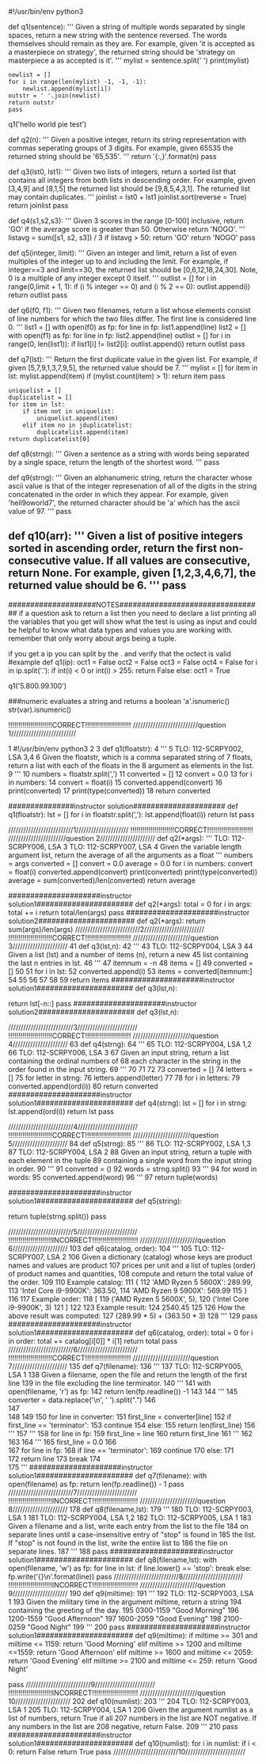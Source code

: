 #!/usr/bin/env python3

def q1(sentence):
    '''
    Given a string of multiple words separated by single spaces,
    return a new string with the sentence reversed. The words
    themselves should remain as they are. For example, given
    'it is accepted as a masterpiece on strategy', the returned
    string should be 'strategy on masterpiece a as accepted is it'.
    '''
    mylist = sentence.split(' ')
    print(mylist)

    newlist = []
    for i in range(len(mylist) -1, -1, -1):
        newlist.append(mylist[i])
    outstr = ' '.join(newlist)
    return outstr
    pass
q1('hello world pie test')

def q2(n):
    '''
    Given a positive integer, return its string representation with
    commas seperating groups of 3 digits. For example, given 65535
    the returned string should be '65,535'.
    '''
    return '{:,}'.format(n)
    pass

def q3(lst0, lst1):
    '''
    Given two lists of integers, return a sorted list that contains
    all integers from both lists in descending order. For example,
    given [3,4,9] and [8,1,5] the returned list should be [9,8,5,4,3,1].
    The returned list may contain duplicates.
    '''
    joinlist = lst0 + lst1
    joinlist.sort(reverse = True)
    return joinlist
    pass

def q4(s1,s2,s3):
    '''
    Given 3 scores in the range [0-100] inclusive, return 'GO' if
    the average score is greater than 50. Otherwise return 'NOGO'.
    '''
    listavg = sum([s1, s2, s3]) / 3
    if listavg > 50:
        return 'GO'
    return 'NOGO'
    pass

def q5(integer, limit):
    '''
    Given an integer and limit, return a list of even multiples of the
    integer up to and including the limit. For example, if integer==3 and
    limit==30, the returned list should be [0,6,12,18,24,30]. Note, 0 is
    a multiple of any integer except 0 itself.
    '''
    outlist = []
    for i in range(0,limit + 1, 1):
        if (i % integer == 0) and (i % 2 == 0):
            outlist.append(i)
    return outlist
    pass

def q6(f0, f1):
    '''
    Given two filenames, return a list whose elements consist of line numbers
    for which the two files differ. The first line is considered line 0.
    '''
    list1 = []
    with open(f0) as fp:
        for line in fp:
            list1.append(line)
    list2 = []
    with open(f1) as fp:
        for line in fp:
            list2.append(line)
    outlist = []
    for i in range(0, len(list1)):
        if list1[i] != list2[i]:
            outlist.append(i)
    return outlist
    pass

def q7(lst):
    '''
    Return the first duplicate value in the given list.
    For example, if given [5,7,9,1,3,7,9,5], the returned value should
    be 7.
    '''
    mylist = []
    for item in lst:
        mylist.append(item)
        if (mylist.count(item) > 1):
            return item
    pass

    uniquelist = []
    duplicatelist = []
    for item in lst:
        if item not in uniquelist:
            uniquelist.append(item)
        elif item no in jduplicatelist:
            duplicatelist.append(item)
    return duplicatelist[0]


def q8(strng):
    '''
    Given a sentence as a string with words being separated by a single space,
    return the length of the shortest word.
    '''
    pass

def q9(strng):
    '''
    Given an alphanumeric string, return the character whose ascii value
    is that of the integer represenation of all of the digits in the string
    concatenated in the order in which they appear. For example, given
    'hell9oworld7', the returned character should be 'a' which has
    the ascii value of 97.
    '''
    pass

def q10(arr):
    '''
    Given a list of positive integers sorted in ascending order, return
    the first non-consecutive value. If all values are consecutive, return
    None. For example, given [1,2,3,4,6,7], the returned value should be 6. 
    '''
    pass
-----------------------------------------------------------------------------------------------------------------------------------

####################NOTES#################################
if a question ask to return a list then you need to declare a list
printing all the variables that you get will show what the test is using as input 
and could be helpful to know what data types and values you are working with.
remember that only worry about args being a tuple.

if you get a ip you can split by the . and verify that the octect is valid
#example
def q1(ip):
  oct1 = False
  oct2 = False
  oct3 = False
  oct4 = False
  for i in ip.split('.'):
    if int(i) < 0 or int(i) > 255:
      return False
    else:
      oct1 = True



q1('5.800.99.100')





###numeric
evaluates a string and returns a boolean
'a'.isnumeric()
str(var).isnumeric()










!!!!!!!!!!!!!!!!!!!!!!CORRECT!!!!!!!!!!!!!!!!!!!!!!!
//////////////////////////question 1//////////////////////////

1 #!/usr/bin/env python3
  2 
  3 def q1(floatstr):
  4     '''
  5     TLO: 112-SCRPY002, LSA 3,4
  6     Given the floatstr, which is a comma separated string of
  7     floats, return a list with each of the floats in the 
  8     argument as elements in the list.
  9     '''
 10     numbers = floatstr.split(',')
 11     converted = []
 12     convert = 0.0
 13     for i in numbers:
 14         convert = float(i)
 15         converted.append(convert)
 16     print(converted)
 17     print(type(converted))
 18     return converted

###############instructor solution#####################
def q1(floatstr):
  lst = []
  for i in floatstr.split(','):
    lst.append(float(i))
  return lst
  pass

//////////////////////////1/////////////////////
!!!!!!!!!!!!!!!!!!!!!!CORRECT!!!!!!!!!!!!!!!!!!!!!!!
///////////////////////question 2//////////////////////
  def q2(*args):
      '''
      TLO: 112-SCRPY006, LSA 3
      TLO: 112-SCRPY007, LSA 4
      Given the variable length argument list, return the average
      of all the arguments as a float
      '''
      numbers = args
      converted = []
      convert = 0.0
      average = 0.0
      for i in numbers:
          convert = float(i)
          converted.append(convert)
      print(converted)
      print(type(converted))
      average = sum(converted)/len(converted)
      return average


#####################instructor solution1######################
def q2(*args):
  total = 0
  for i in args:
    total += i
  return total/len(args)
  pass
#####################instructor solution2######################
def q2(*args):
  return sum(args)/len(args)
//////////////////////////2////////////////////////
!!!!!!!!!!!!!!!!!!!!!!CORRECT!!!!!!!!!!!!!!!!!!!!!!!
///////////////////////question 3//////////////////////
41 def q3(lst,n):
 42     '''
 43     TLO: 112-SCRPY004, LSA 3
 44     Given a list (lst) and a number of items (n), return a new 
 45     list containing the last n entries in lst.
 46     '''
 47     itemnum = -n
 48     items = []
 49     converted = []
 50 
 51     for i in lst:
 52         converted.append(i)
 53     items = converted[itemnum:]
 54 
 55 
 56 
 57 
 58 
 59     return items
#####################instructor solution1######################
def q3(lst,n):

  return lst[-n::]
  pass
#####################instructor solution2######################
def q3(lst,n):


//////////////////////////3////////////////////////
!!!!!!!!!!!!!!!!!!!!!!CORRECT!!!!!!!!!!!!!!!!!!!!!!!
///////////////////////question 4//////////////////////
63 def q4(strng):
 64     '''
 65     TLO: 112-SCRPY004, LSA 1,2
 66     TLO: 112-SCRPY006, LSA 3
 67     Given an input string, return a list containing the ordinal numbers of 
 68     each character in the string in the order found in the input string.
 69     '''
 70 
 71 
 72 
 73     converted = []
 74     letters = []
 75     for letter in strng:
 76         letters.append(letter)
 77 
 78     for i in letters:
 79         converted.append(ord(i))
 80     return converted
#####################instructor solution1######################
def q4(strng):
  lst = []
  for i in strng:
    lst.append(ord(i))
  return lst
  pass


//////////////////////////4////////////////////////
!!!!!!!!!!!!!!!!!!!!!!CORRECT!!!!!!!!!!!!!!!!!!!!!!!
///////////////////////question 5//////////////////////
84 def q5(strng):
 85     '''
 86     TLO: 112-SCRPY002, LSA 1,3
 87     TLO: 112-SCRPY004, LSA 2
 88     Given an input string, return a tuple with each element in the tuple
 89     containing a single word from the input string in order.
 90     '''
 91     converted = ()
 92     words = strng.split()
 93     '''
 94     for word in words:
 95         converted.append(word)
 96     '''
 97     return tuple(words)


#####################instructor solution1######################
def q5(string):

return tuple(strng.split())
pass

//////////////////////////5////////////////////////
!!!!!!!!!!!!!!!!!!!!!!INCORRECT!!!!!!!!!!!!!!!!!!!!!!!
///////////////////////question 6//////////////////////
103 def q6(catalog, order):
104     '''
105     TLO: 112-SCRPY007, LSA 2
106     Given a dictionary (catalog) whose keys are product names and values are product
107     prices per unit and a list of tuples (order) of product names and quantities,
108     compute and return the total value of the order.
109 
110     Example catalog:
111     {
112         'AMD Ryzen 5 5600X': 289.99,
113         'Intel Core i9-9900K': 363.50,
114         'AMD Ryzen 9 5900X': 569.99
115     }
116 
117     Example order:
118     [
119         ('AMD Ryzen 5 5600X', 5), 
120         ('Intel Core i9-9900K', 3)
121     ]
122 
123     Example result:
124     2540.45 
125 
126     How the above result was computed:
127     (289.99 * 5) + (363.50 * 3)
128     '''
129     pass
#####################instructor solution1######################
def q6(catalog, order):
  total = 0
  for i in order:
    total += catalog[i[0]] * i[1]
  return total
  pass
//////////////////////////6////////////////////////
!!!!!!!!!!!!!!!!!!!!!!CORRECT!!!!!!!!!!!!!!!!!!!!!!!
///////////////////////question 7//////////////////////
135 def q7(filename):
136     '''
137     TLO: 112-SCRPY005, LSA 1
138     Given a filename, open the file and return the length of the first line 
139     in the file excluding the line terminator.
140     '''
141     with open(filename, 'r') as fp:
142         return len(fp.readline()) -1
143 
144         '''
145         converter = data.replace('\n', ' ').split(".")
146         
147         
148 
149 
150         for line in converter:
151             first_line = converter[line]
152             if first_line == 'terminator':
153                 continue
154             else:
155                 return len(first_line)
156         '''
157         '''
158         for line in fp:
159             first_line = line
160             return first_line
161         '''
162 
163 
164         '''
165         first_line = 0.0
166         
167         for line in fp:
168             if line == 'terminator':
169                 continue
170             else:
171                 
172                 return line
173                 break
174          
175         '''
#####################instructor solution1######################
def q7(filename):
  with open(filename) as fp:
    return len(fp.readline()) - 1
  pass
//////////////////////////7////////////////////////
!!!!!!!!!!!!!!!!!!!!!!INCORRECT!!!!!!!!!!!!!!!!!!!!!!!
///////////////////////question 8//////////////////////
178 def q8(filename,lst):
179     '''
180     TLO: 112-SCRPY003, LSA 1
181     TLO: 112-SCRPY004, LSA 1,2
182     TLO: 112-SCRPY005, LSA 1
183     Given a filename and a list, write each entry from the list to the file
184     on separate lines until a case-insensitive entry of "stop" is found in 
185     the list. If "stop" is not found in the list, write the entire list to 
186     the file on separate lines.
187     '''
188     pass
#####################instructor solution1######################
def q8(filename,lst):
  with open(filename, 'w') as fp:
    for line in lst:
      if line.lower() == 'stop':
        break
      else:
        fp.write('{}\n'.format(line))
  pass
//////////////////////////8////////////////////////
!!!!!!!!!!!!!!!!!!!!!!INCORRECT!!!!!!!!!!!!!!!!!!!!!!!
///////////////////////question 9//////////////////////
190 def q9(miltime):
191     '''
192     TLO: 112-SCRPY003, LSA 1
193     Given the military time in the argument miltime, return a string 
194     containing the greeting of the day.
195     0300-1159 "Good Morning"
196     1200-1559 "Good Afternoon"
197     1600-2059 "Good Evening"
198     2100-0259 "Good Night"
199     '''
200     pass
#####################instructor solution1######################
def q9(miltime):
if miltime >= 301 and miltime <= 1159:
return 'Good Morning'
elif miltime >= 1200 and miltime <=1559:
return 'Good Afternoon'
elif miltime >= 1600 and miltime <= 2059:
return 'Good Evening'
elif miltime >= 2100 and miltime <= 259:
return 'Good Night'

pass
//////////////////////////9////////////////////////
!!!!!!!!!!!!!!!!!!!!!!INCORRECT!!!!!!!!!!!!!!!!!!!!!!!
///////////////////////question 10//////////////////////
202 def q10(numlist):
203     '''
204     TLO: 112-SCRPY003, LSA 1
205     TLO: 112-SCRPY004, LSA 1
206     Given the argument numlist as a list of numbers, return True if all 
207     numbers in the list are NOT negative. If any numbers in the list are
208     negative, return False.
209     '''
210     pass
#####################instructor solution1######################
def q10(numlist):
  for i in numlist:
    if i < 0:
      return False
  return True
  pass
//////////////////////////10////////////////////////
